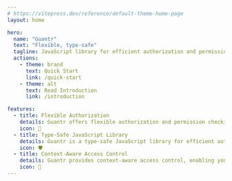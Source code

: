 ```yaml
---
# https://vitepress.dev/reference/default-theme-home-page
layout: home

hero:
  name: "Guantr"
  text: "Flexible, type-safe"
  tagline: JavaScript library for efficient authorization and permission checking
  actions:
    - theme: brand
      text: Quick Start
      link: /quick-start
    - theme: alt
      text: Read Introduction
      link: /introduction

features:
  - title: Flexible Authorization
    details: Guantr offers flexible authorization and permission checking, allowing you to manage permissions and control access with minimal overhead and a simple API.
    icon: 🦾
  - title: Type-Safe JavaScript Library
    details: Guantr is a type-safe JavaScript library for efficient authorization and permission checking, ensuring type safety in your codebase.
    icon: 🛡️
  - title: Context-Aware Access Control
    details: Guantr provides context-aware access control, enabling you to set permissions based on contextual information, enhancing the security and flexibility of your application.
    icon: 🧩
---
```

